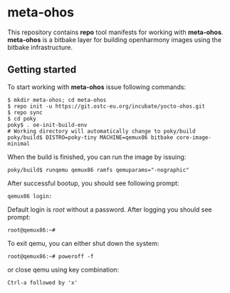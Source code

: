 meta-ohos
==========

This repository contains **repo** tool manifests for working with **meta-ohos**. 
**meta-ohos** is a bitbake layer for building openharmony images using the bitbake infrastructure.

## Getting started

To start working with **meta-ohos** issue following commands:

    $ mkdir meta-ohos; cd meta-ohos
    $ repo init -u https://git.ostc-eu.org/incubate/yocto-ohos.git
    $ repo sync
    $ cd poky
    poky$ . oe-init-build-env
    # Working directory will automatically change to poky/build
    poky/build$ DISTRO=poky-tiny MACHINE=qemux86 bitbake core-image-minimal

When the build is finished, you can run the image by issuing:

    poky/build$ runqemu qemux86 ramfs qemuparams="-nographic"

After successful bootup, you should see following prompt:

    qemux86 login:

Default login is _root_ without a password. After logging you should see prompt:

    root@qemux86:~#

To exit qemu, you can either shut down the system:

    root@qemux86:~# poweroff -f

or close qemu using key combination:

    Ctrl-a followed by 'x'

